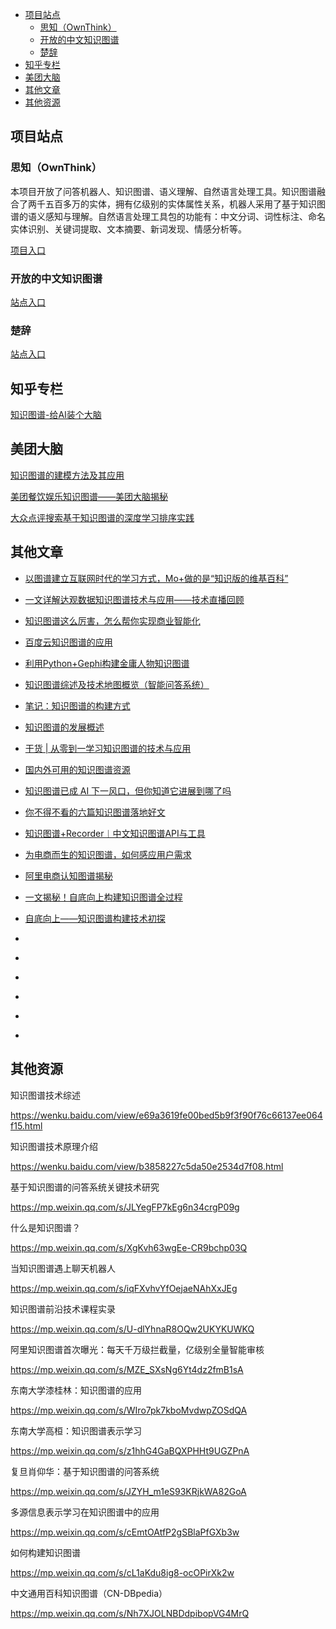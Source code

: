

- [项目站点](#项目站点)
    - [思知（OwnThink）](#思知ownthink)
    - [开放的中文知识图谱](#开放的中文知识图谱)
    - [楚辞](#楚辞)
- [知乎专栏](#知乎专栏)
- [美团大脑](#美团大脑)
- [其他文章](#其他文章)
- [其他资源](#其他资源)


## 项目站点

### 思知（OwnThink）

本项目开放了问答机器人、知识图谱、语义理解、自然语言处理工具。知识图谱融合了两千五百多万的实体，拥有亿级别的实体属性关系，机器人采用了基于知识图谱的语义感知与理解。自然语言处理工具包的功能有：中文分词、词性标注、命名实体识别、关键词提取、文本摘要、新词发现、情感分析等。

[项目入口](https://www.ownthink.com)

### 开放的中文知识图谱

[站点入口](http://www.openkg.cn/home)

### 楚辞

[站点入口](http://www.chuci.info)

## 知乎专栏

[知识图谱-给AI装个大脑](https://zhuanlan.zhihu.com/knowledgegraph)

## 美团大脑

[知识图谱的建模方法及其应用](https://tech.meituan.com/2018/11/01/meituan-ai-nlp.html)


[美团餐饮娱乐知识图谱——美团大脑揭秘](https://tech.meituan.com/2018/11/22/meituan-brain-nlp-01.html)


[大众点评搜索基于知识图谱的深度学习排序实践](https://tech.meituan.com/2019/01/17/dianping-search-deeplearning.html)


## 其他文章

- [以图谱建立互联网时代的学习方式，Mo+做的是“知识版的维基百科”](https://36kr.com/p/218763)


- [一文详解达观数据知识图谱技术与应用——技术直播回顾](https://mp.weixin.qq.com/s/HNeInMIpho5pTDoK6dZ-ng)

- [知识图谱这么厉害，怎么帮你实现商业智能化](https://www.sohu.com/a/161516327_769062)


- [百度云知识图谱的应用](https://blog.csdn.net/caideb/article/details/84399678)

- [利用Python+Gephi构建金庸人物知识图谱](https://blog.csdn.net/weixin_39768541/article/details/84958298)

- [知识图谱综述及技术地图概览（智能问答系统）](https://blog.csdn.net/weixin_40871455/article/details/84074450)

- [笔记：知识图谱的构建方式](https://blog.csdn.net/Class_guy/article/details/79152987)

- [知识图谱的发展概述](https://blog.csdn.net/Uwr44UOuQcNsUQb60zk2/article/details/78441054)

- [干货 | 从零到一学习知识图谱的技术与应用](https://blog.csdn.net/guleileo/article/details/80879158)

- [国内外可用的知识图谱资源](https://blog.csdn.net/hadoopdevelop/article/details/79539314)

- [知识图谱已成 AI 下一风口，但你知道它进展到哪了吗](https://blog.csdn.net/kobejayandy/article/details/85956510)

- [你不得不看的六篇知识图谱落地好文](https://blog.csdn.net/omnispace/article/details/80267111)

- [知识图谱+Recorder︱中文知识图谱API与工具](https://www.cnblogs.com/damumu/p/7320434.html)


- [为电商而生的知识图谱，如何感应用户需求](https://segmentfault.com/a/1190000016280121)

- [阿里电商认知图谱揭秘](https://segmentfault.com/a/1190000018802462)

- [一文揭秘！自底向上构建知识图谱全过程](https://segmentfault.com/a/1190000015460828)

- [自底向上——知识图谱构建技术初探](https://segmentfault.com/a/1190000015462702)

- []()
- []()
- []()
- []()
- []()
- []()


## 其他资源

知识图谱技术综述

https://wenku.baidu.com/view/e69a3619fe00bed5b9f3f90f76c66137ee064f15.html

 

知识图谱技术原理介绍

https://wenku.baidu.com/view/b3858227c5da50e2534d7f08.html

 

基于知识图谱的问答系统关键技术研究

https://mp.weixin.qq.com/s/JLYegFP7kEg6n34crgP09g

 

什么是知识图谱？

https://mp.weixin.qq.com/s/XgKvh63wgEe-CR9bchp03Q

 

当知识图谱遇上聊天机器人

https://mp.weixin.qq.com/s/iqFXvhvYfOejaeNAhXxJEg

 

知识图谱前沿技术课程实录

https://mp.weixin.qq.com/s/U-dlYhnaR8OQw2UKYKUWKQ

 

阿里知识图谱首次曝光：每天千万级拦截量，亿级别全量智能审核

https://mp.weixin.qq.com/s/MZE_SXsNg6Yt4dz2fmB1sA

 

东南大学漆桂林：知识图谱的应用

https://mp.weixin.qq.com/s/WIro7pk7kboMvdwpZOSdQA

 

东南大学高桓：知识图谱表示学习

https://mp.weixin.qq.com/s/z1hhG4GaBQXPHHt9UGZPnA

 

复旦肖仰华：基于知识图谱的问答系统

https://mp.weixin.qq.com/s/JZYH_m1eS93KRjkWA82GoA

 

多源信息表示学习在知识图谱中的应用

https://mp.weixin.qq.com/s/cEmtOAtfP2gSBlaPfGXb3w

 

如何构建知识图谱

https://mp.weixin.qq.com/s/cL1aKdu8ig8-ocOPirXk2w

 

中文通用百科知识图谱（CN-DBpedia）

https://mp.weixin.qq.com/s/Nh7XJOLNBDdpibopVG4MrQ